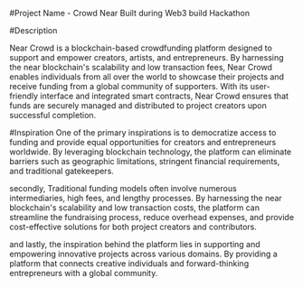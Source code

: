 #Project Name - Crowd Near Built during Web3 build Hackathon

#Description

Near Crowd is a blockchain-based crowdfunding platform designed to support and empower creators, artists, and entrepreneurs. By harnessing the near blockchain's scalability and low transaction fees, Near Crowd enables individuals from all over the world to showcase their projects and receive funding from a global community of supporters. With its user-friendly interface and integrated smart contracts, Near Crowd ensures that funds are securely managed and distributed to project creators upon successful completion.

#Inspiration
One of the primary inspirations is to democratize access to funding and provide equal opportunities for creators and entrepreneurs worldwide. By leveraging blockchain technology, the platform can eliminate barriers such as geographic limitations, stringent financial requirements, and traditional gatekeepers.

secondly, Traditional funding models often involve numerous intermediaries, high fees, and lengthy processes. By harnessing the near blockchain's scalability and low transaction costs, the platform can streamline the fundraising process, reduce overhead expenses, and provide cost-effective solutions for both project creators and contributors.

and lastly, the inspiration behind the platform lies in supporting and empowering innovative projects across various domains. By providing a platform that connects creative individuals and forward-thinking entrepreneurs with a global community.